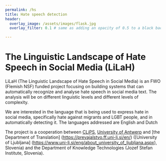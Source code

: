 ```yaml
---
permalink: /hs
title: Hate speech detection
header:
  overlay_image: /assets/images/flask.jpg
  overlay_filter: 0.1 # same as adding an opacity of 0.5 to a black background

---
```


# <a name="The Linguistic Landscape of Hate Speech in Social Media (LiLaH)"/>The Linguistic Landscape of Hate Speech in Social Media (LiLaH)

LiLaH (The Linguistic Landscape of Hate Speech in Social Media) is an FWO (Flemish NSF) funded project focusing on 
building systems that can automatically recognize and analyse hate speech in social media text. The analysis will be on different linguistic levels and different levels of complexity.

We are interested in the language that is being used to express hate in social media, specifically hate against migrants and LGBT people, and in automatically detecting it.  The languages addressed are English and Dutch

The project is a cooperation between [CLiPS](https://www.uantwerpen.be/en/research-groups/clips/), [University of Antwerp](https://www.uantwerpen.be/en/) and [the Department of Translation] (https://prevajalstvo.ff.uni-lj.si/en/) ([University of Ljubljana] (https://www.uni-lj.si/eng/about_university_of_ljubljana.aspx), Slovenia) and the Department of Knowledge Technologies (Jozef Stefan Institute, Slovenia).
